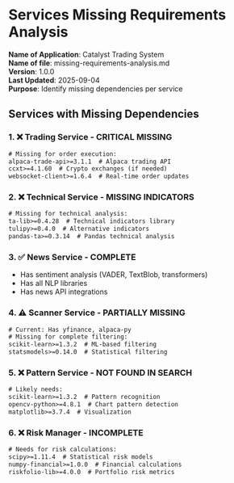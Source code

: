 # Services Missing Requirements Analysis

**Name of Application**: Catalyst Trading System  
**Name of file**: missing-requirements-analysis.md  
**Version**: 1.0.0  
**Last Updated**: 2025-09-04  
**Purpose**: Identify missing dependencies per service

## Services with Missing Dependencies

### 1. ❌ **Trading Service** - CRITICAL MISSING
```txt
# Missing for order execution:
alpaca-trade-api>=3.1.1  # Alpaca trading API
ccxt>=4.1.60  # Crypto exchanges (if needed)
websocket-client>=1.6.4  # Real-time order updates
```

### 2. ❌ **Technical Service** - MISSING INDICATORS
```txt
# Missing for technical analysis:
ta-lib>=0.4.28  # Technical indicators library
tulipy>=0.4.0  # Alternative indicators
pandas-ta>=0.3.14  # Pandas technical analysis
```

### 3. ✅ **News Service** - COMPLETE
- Has sentiment analysis (VADER, TextBlob, transformers)
- Has all NLP libraries
- Has news API integrations

### 4. ⚠️ **Scanner Service** - PARTIALLY MISSING
```txt
# Current: Has yfinance, alpaca-py
# Missing for complete filtering:
scikit-learn>=1.3.2  # ML-based filtering
statsmodels>=0.14.0  # Statistical filtering
```

### 5. ❌ **Pattern Service** - NOT FOUND IN SEARCH
```txt
# Likely needs:
scikit-learn>=1.3.2  # Pattern recognition
opencv-python>=4.8.1  # Chart pattern detection
matplotlib>=3.7.4  # Visualization
```

### 6. ❌ **Risk Manager** - INCOMPLETE
```txt
# Needs for risk calculations:
scipy>=1.11.4  # Statistical risk models
numpy-financial>=1.0.0  # Financial calculations
riskfolio-lib>=4.0.0  # Portfolio risk metrics
```